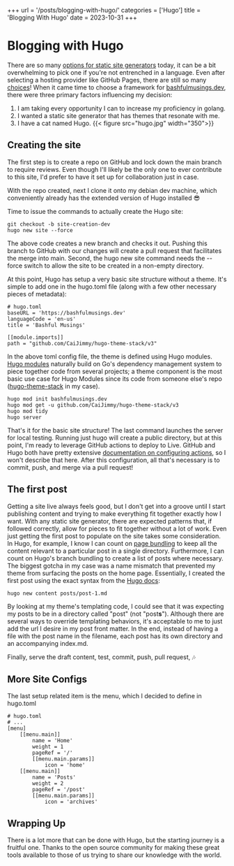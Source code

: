 +++
url = '/posts/blogging-with-hugo/'
categories = ['Hugo']
title = 'Blogging With Hugo'
date = 2023-10-31
+++

# Blogging with Hugo
There are so many [options for static site generators](https://about.gitlab.com/blog/2022/04/18/comparing-static-site-generators/) today, it can be a bit overwhelming to pick one if you're not entrenched in a language. Even after selecting a hosting provider like GitHub Pages, there are still so many [choices](https://github.com/collections/static-site-generators)! When it came time to choose a framework for [bashfulmusings.dev](https://bashfulmusings.dev), there were three primary factors influencing my decision:
1. I am taking every opportunity I can to increase my proficiency in golang.
2. I wanted a static site generator that has themes that resonate with me.
3. I have a cat named Hugo.
{{< figure src="hugo.jpg" width="350">}}

## Creating the site
The first step is to create a repo on GitHub and lock down the main branch to require reviews. Even though I'll likely be the only one to ever contribute to this site, I'd prefer to have it set up for collaboration just in case.

With the repo created, next I clone it onto my debian dev machine, which conveniently already has the extended version of Hugo installed 😎

Time to issue the commands to actually create the Hugo site:
```
git checkout -b site-creation-dev
hugo new site --force
```

The above code creates a new branch and checks it out. Pushing this branch to GitHub with our changes will create a pull request that facilitates the merge into main. Second, the hugo new site command needs the --force switch to allow the site to be created in a non-empty directory.

At this point, Hugo has setup a very basic site structure without a theme. It's simple to add one in the hugo.toml file (along with a few other necessary pieces of metadata):
```
# hugo.toml
baseURL = 'https://bashfulmusings.dev'
languageCode = 'en-us'
title = 'Bashful Musings'

[[module.imports]]
path = "github.com/CaiJimmy/hugo-theme-stack/v3"
```

In the above toml config file, the theme is defined using Hugo modules. [Hugo modules](https://gohugo.io/hugo-modules/) naturally build on Go's dependency management system to piece together code from several projects; a theme component is the most basic use case for Hugo Modules since its code from someone else's repo ([hugo-theme-stack](https://github.com/CaiJimmy/hugo-theme-stack) in my case).

```
hugo mod init bashfulmusings.dev
hugo mod get -u github.com/CaiJimmy/hugo-theme-stack/v3
hugo mod tidy
hugo server
```

That's it for the basic site structure! The last command launches the server for local testing. Running just hugo will create a public directory, but at this point, I'm ready to leverage GitHub actions to deploy to Live. GitHub and Hugo both have pretty extensive [documentation on configuring actions](https://gohugo.io/hosting-and-deployment/hosting-on-github/), so I won't describe that here. After this configuration, all that's necessary is to commit, push, and merge via a pull request!

## The first post
Getting a site live always feels good, but I don't get into a groove until I start publishing content and trying to make everything fit together exactly how I want. With any static site generator, there are expected patterns that, if followed correctly, allow for pieces to fit together without a lot of work. Even just getting the first post to populate on the site takes some consideration. In Hugo, for example, I know I can count on [page bundling](https://gohugo.io/content-management/page-bundles/) to keep all the content relevant to a particular post in a single directory. Furthermore, I can count on Hugo's branch bundling to create a list of posts where necessary. The biggest gotcha in my case was a name mismatch that prevented my theme from surfacing the posts on the home page. Essentially, I created the first post using the exact syntax from the [Hugo docs](https://gohugo.io/getting-started/quick-start/): 
```
hugo new content posts/post-1.md
```

By looking at my theme's templating code, I could see that it was expecting my posts to be in a directory called "post" (not "post**s**"). Although there are several ways to override templating behaviors, it's acceptable to me to just add the url I desire in my post front matter. In the end, instead of having a file with the post name in the filename, each post has its own directory and an accompanying index.md.

Finally, serve the draft content, test, commit, push, pull request, 🎶

## More Site Configs
The last setup related item is the menu, which I decided to define in hugo.toml
```
# hugo.toml
# ...
[menu]
    [[menu.main]]
        name = 'Home'
        weight = 1
        pageRef = '/'
        [[menu.main.params]]
            icon = 'home'
    [[menu.main]]
        name = 'Posts'
        weight = 2
        pageRef = '/post'
        [[menu.main.params]]
            icon = 'archives'
```

## Wrapping Up
There is a lot more that can be done with Hugo, but the starting journey is a fruitful one. Thanks to the open source community for making these great tools available to those of us trying to share our knowledge with the world.
